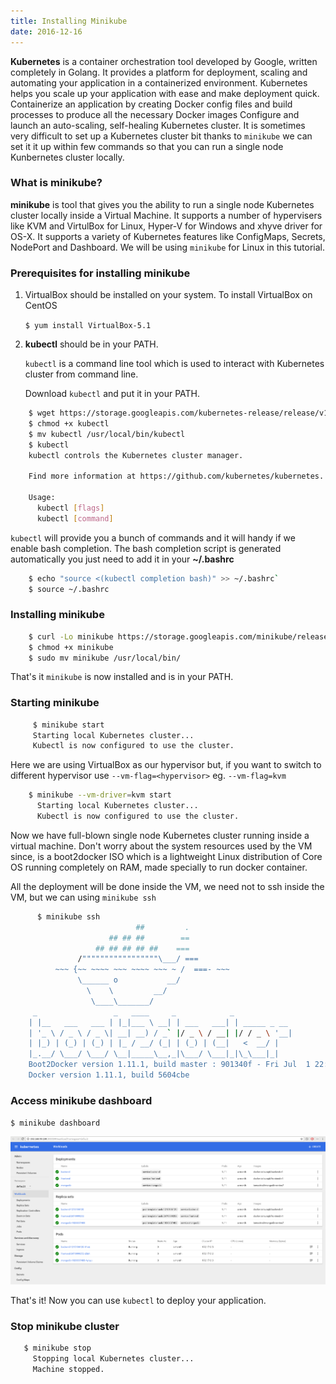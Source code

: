 ```yaml
---
title: Installing Minikube
date: 2016-12-16
---
```


**Kubernetes** is a container orchestration tool developed by Google, written completely in Golang. It provides a platform for deployment, scaling and automating your application in a containerized environment. Kubernetes helps you scale up your application with ease and make deployment quick. Containerize an application by creating Docker config files and build processes to produce all the necessary Docker images Configure and launch an auto-scaling, self-healing Kubernetes cluster. 
It is sometimes very difficult to set up a Kubernetes cluster bit thanks to `minikube` we can set it it up within few commands so that you can run a single node Kunbernetes cluster locally.

### What is minikube?

**minikube** is tool that gives you the ability to run a single node Kubernetes cluster locally inside a Virtual Machine. It supports a number of hypervisers like KVM and VirtulBox for Linux, Hyper-V for Windows and xhyve driver for OS-X. It supports a variety of Kubernetes features like ConfigMaps, Secrets, NodePort and Dashboard.
We will be using `minikube` for Linux in this tutorial.

### Prerequisites for installing minikube

1. VirtualBox should be installed on your system.
    To install VirtualBox on CentOS

    `$ yum install VirtualBox-5.1`

2. **kubectl** should be in your PATH.

    `kubectl` is a command line tool which is used to interact with Kubernetes cluster from command line.
   
    Download `kubectl` and put it in your PATH.

```bash
    $ wget https://storage.googleapis.com/kubernetes-release/release/v1.4.4/bin/linux/amd64/kubectl
    $ chmod +x kubectl
    $ mv kubectl /usr/local/bin/kubectl
    $ kubectl 
    kubectl controls the Kubernetes cluster manager.
    
    Find more information at https://github.com/kubernetes/kubernetes.
    
    Usage:
      kubectl [flags]
      kubectl [command]
```

   `kubectl` will provide you a bunch of commands and it will handy if we enable bash completion. The bash completion script is generated automatically you just need to add it in your **~/.bashrc**

```bash
    $ echo "source <(kubectl completion bash)" >> ~/.bashrc`
    $ source ~/.bashrc
```
    
### Installing minikube

```bash
    $ curl -Lo minikube https://storage.googleapis.com/minikube/releases/v0.14.0/minikube-linux-amd64
    $ chmod +x minikube 
    $ sudo mv minikube /usr/local/bin/
```
  
  That's it `minikube` is now installed and is in your PATH.
  
### Starting minikube

```bash
     $ minikube start
     Starting local Kubernetes cluster...
     Kubectl is now configured to use the cluster.
```     

  Here we are using VirtualBox as our hypervisor but, if you want to switch to different hypervisor use `--vm-flag=<hypervisor>` eg. `--vm-flag=kvm`
  
```bash
    $ minikube --vm-driver=kvm start
      Starting local Kubernetes cluster...
      Kubectl is now configured to use the cluster.
```

  Now we have full-blown single node Kubernetes cluster running inside a virtual machine. Don't worry about the system resources used by the VM since, is a boot2docker ISO which is a lightweight Linux distribution of Core OS running completely on RAM, made specially to run docker container.
  
  All the deployment will be done inside the VM, we need not to ssh inside the VM, but we can using `minikube ssh`

```bash
      $ minikube ssh
                            ##         .
                      ## ## ##        ==
                   ## ## ## ## ##    ===
               /"""""""""""""""""\___/ ===
          ~~~ {~~ ~~~~ ~~~ ~~~~ ~~~ ~ /  ===- ~~~
               \______ o           __/
                 \    \         __/
                  \____\_______/
     _                 _   ____     _            _
    | |__   ___   ___ | |_|___ \ __| | ___   ___| | _____ _ __
    | '_ \ / _ \ / _ \| __| __) / _` |/ _ \ / __| |/ / _ \ '__|
    | |_) | (_) | (_) | |_ / __/ (_| | (_) | (__|   <  __/ |
    |_.__/ \___/ \___/ \__|_____\__,_|\___/ \___|_|\_\___|_|
    Boot2Docker version 1.11.1, build master : 901340f - Fri Jul  1 22:52:19 UTC 2016
    Docker version 1.11.1, build 5604cbe
```

### Access minikube dashboard

   `$ minikube dashboard`
 
![Image](https://github.com/procrypt/files/blob/master/minikube-dashboard.png?raw=true)

That's it! Now you can use `kubectl` to deploy your application.

### Stop minikube cluster

```bash
   $ minikube stop
     Stopping local Kubernetes cluster...
     Machine stopped.
```     
